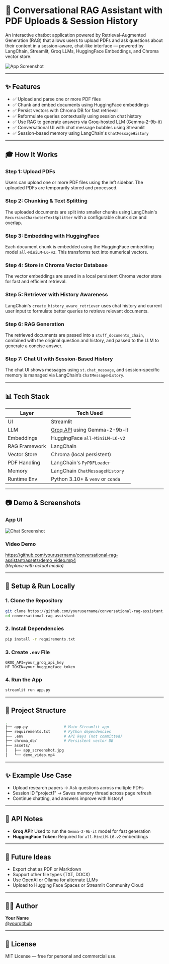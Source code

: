 # 🧠 Conversational RAG Assistant with PDF Uploads & Session History

An interactive chatbot application powered by Retrieval-Augmented Generation (RAG) that allows users to upload PDFs and ask questions about their content in a session-aware, chat-like interface — powered by LangChain, Streamlit, Groq LLMs, HuggingFace Embeddings, and Chroma vector store.

![App Screenshot](./assets/app_screenshot.jpg)

---

## ✨ Features

- ✅ Upload and parse one or more PDF files
- ✅ Chunk and embed documents using HuggingFace embeddings
- ✅ Persist vectors with Chroma DB for fast retrieval
- ✅ Reformulate queries contextually using session chat history
- ✅ Use RAG to generate answers via Groq-hosted LLM (Gemma-2-9b-it)
- ✅ Conversational UI with chat message bubbles using Streamlit
- ✅ Session-based memory using LangChain's `ChatMessageHistory`

---

## 🎓 How It Works

### Step 1: Upload PDFs
Users can upload one or more PDF files using the left sidebar. The uploaded PDFs are temporarily stored and processed.

### Step 2: Chunking & Text Splitting
The uploaded documents are split into smaller chunks using LangChain's `RecursiveCharacterTextSplitter` with a configurable chunk size and overlap.

### Step 3: Embedding with HuggingFace
Each document chunk is embedded using the HuggingFace embedding model `all-MiniLM-L6-v2`. This transforms text into numerical vectors.

### Step 4: Store in Chroma Vector Database
The vector embeddings are saved in a local persistent Chroma vector store for fast and efficient retrieval.

### Step 5: Retriever with History Awareness
LangChain's `create_history_aware_retriever` uses chat history and current user input to formulate better queries to retrieve relevant documents.

### Step 6: RAG Generation
The retrieved documents are passed into a `stuff_documents_chain`, combined with the original question and history, and passed to the LLM to generate a concise answer.

### Step 7: Chat UI with Session-Based History
The chat UI shows messages using `st.chat_message`, and session-specific memory is managed via LangChain’s `ChatMessageHistory`.

---

## 📊 Tech Stack

| Layer          | Tech Used |
|----------------|-----------|
| UI             | Streamlit |
| LLM            | [Groq API](https://groq.com/) using Gemma-2-9b-it |
| Embeddings     | HuggingFace `all-MiniLM-L6-v2` |
| RAG Framework  | LangChain |
| Vector Store   | Chroma (local persistent) |
| PDF Handling   | LangChain's `PyPDFLoader` |
| Memory         | LangChain `ChatMessageHistory` |
| Runtime Env    | Python 3.10+ & `venv` or `conda` |

---

## 📷 Demo & Screenshots

### App UI
![Chat Screenshot](./assets/chat_example.jpg)

### Video Demo
https://github.com/yourusername/conversational-rag-assistant/assets/demo_video.mp4  
*(Replace with actual media)*

---

## 🥛 Setup & Run Locally

### 1. Clone the Repository

```bash
git clone https://github.com/yourusername/conversational-rag-assistant.git
cd conversational-rag-assistant
```

### 2. Install Dependencies

```bash
pip install -r requirements.txt
```

### 3. Create `.env` File

```env
GROQ_API=your_groq_api_key
HF_TOKEN=your_huggingface_token
```

### 4. Run the App

```bash
streamlit run app.py
```

---

## 📂 Project Structure

```bash
.
├── app.py                # Main Streamlit app
├── requirements.txt      # Python dependencies
├── .env                  # API keys (not committed)
├── chroma_db/            # Persistent vector DB
├── assets/
│   ├── app_screenshot.jpg
│   └── demo_video.mp4
```

---

## ✨ Example Use Case

- Upload research papers → Ask questions across multiple PDFs
- Session ID "project1" → Saves memory thread across page refresh
- Continue chatting, and answers improve with history!

---

## 🔐 API Notes

- **Groq API:** Used to run the `Gemma-2-9b-it` model for fast generation
- **HuggingFace Token:** Required for `all-MiniLM-L6-v2` embeddings

---

## 📣 Future Ideas

- Export chat as PDF or Markdown
- Support other file types (TXT, DOCX)
- Use OpenAI or Ollama for alternate LLMs
- Upload to Hugging Face Spaces or Streamlit Community Cloud

---

## 🧑‍💻 Author

**Your Name**  
[@yourgithub](https://github.com/yourusername)

---

## 📄 License

MIT License — free for personal and commercial use.

